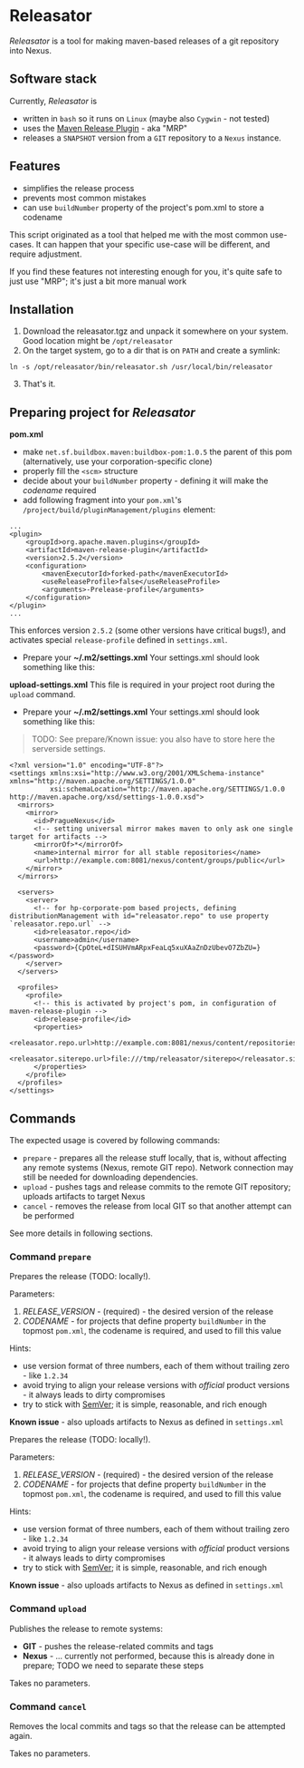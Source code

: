 # Releasator

*Releasator* is a tool for making maven-based releases of a git repository into Nexus.

## Software stack

Currently, *Releasator* is

* written in `bash` so it runs on `Linux` (maybe also `Cygwin` - not tested)
* uses the [Maven Release Plugin](http://maven.apache.org/maven-release/maven-release-plugin/) - aka "MRP"
* releases a `SNAPSHOT` version from a `GIT` repository to a `Nexus` instance.

## Features

* simplifies the release process
* prevents most common mistakes
* can use `buildNumber` property of the project's pom.xml to store a codename

This script originated as a tool that helped me with the most common use-cases.
It can happen that your specific use-case will be different, and require adjustment.

If you find these features not interesting enough for you, it's quite safe to just use "MRP"; it's just a bit more manual work

## Installation

1. Download the releasator.tgz and unpack it somewhere on your system. Good location might be `/opt/releasator`
2. On the target system, go to a dir that is on `PATH` and create a symlink:
```
ln -s /opt/releasator/bin/releasator.sh /usr/local/bin/releasator
```
3. That's it.

## Preparing project for *Releasator*

**pom.xml**
* make `net.sf.buildbox.maven:buildbox-pom:1.0.5` the parent of this pom (alternatively, use your corporation-specific clone)
* properly fill the `<scm>` structure
* decide about your `buildNumber` property - defining it will make the *codename* required
* add following fragment into your `pom.xml`'s `/project/build/pluginManagement/plugins` element:
```
...
<plugin>
    <groupId>org.apache.maven.plugins</groupId>
    <artifactId>maven-release-plugin</artifactId>
    <version>2.5.2</version>
    <configuration>
        <mavenExecutorId>forked-path</mavenExecutorId>
        <useReleaseProfile>false</useReleaseProfile>
        <arguments>-Prelease-profile</arguments>
    </configuration>
</plugin>
...
```
This enforces version `2.5.2` (some other versions have critical bugs!), and activates special `release-profile` defined in `settings.xml`.

* Prepare your **~/.m2/settings.xml**
Your settings.xml should look something like this:

**upload-settings.xml**
This file is required in your project root during the `upload` command.

* Prepare your **~/.m2/settings.xml**
Your settings.xml should look something like this:
> TODO: See prepare/Known issue: you also have to store here the serverside settings.

```
<?xml version="1.0" encoding="UTF-8"?>
<settings xmlns:xsi="http://www.w3.org/2001/XMLSchema-instance" xmlns="http://maven.apache.org/SETTINGS/1.0.0"
          xsi:schemaLocation="http://maven.apache.org/SETTINGS/1.0.0 http://maven.apache.org/xsd/settings-1.0.0.xsd">
  <mirrors>
    <mirror>
      <id>PragueNexus</id>
      <!-- setting universal mirror makes maven to only ask one single target for artifacts -->
      <mirrorOf>*</mirrorOf>
      <name>internal mirror for all stable repositories</name>
      <url>http://example.com:8081/nexus/content/groups/public</url>
    </mirror>
  </mirrors>

  <servers>
    <server>
      <!-- for hp-corporate-pom based projects, defining distributionManagement with id="releasator.repo" to use property `releasator.repo.url` -->
      <id>releasator.repo</id>
      <username>admin</username>
      <password>{CpOteL+dISUHVmARpxFeaLq5xuXAaZnDzUbevO7ZbZU=}</password>
    </server>
  </servers>

  <profiles>
    <profile>
      <!-- this is activated by project's pom, in configuration of maven-release-plugin -->
      <id>release-profile</id>
      <properties>
        <releasator.repo.url>http://example.com:8081/nexus/content/repositories/releases</releasator.repo.url>
        <releasator.siterepo.url>file:///tmp/releasator/siterepo</releasator.siterepo.url>
      </properties>
    </profile>
  </profiles>
</settings>
```

## Commands

The expected usage is covered by following commands:

* `prepare` - prepares all the release stuff locally, that is, without affecting any remote systems (Nexus, remote GIT repo). Network connection may still be needed for downloading dependencies.
* `upload` - pushes tags and release commits to the remote GIT repository; uploads artifacts to target Nexus
* `cancel` - removes the release from local GIT so that another attempt can be performed

See more details in following sections.

### Command `prepare`

Prepares the release (TODO: locally!).

Parameters:
1. *RELEASE_VERSION* - (required) - the desired version of the release
2. *CODENAME* - for projects that define property `buildNumber` in the topmost `pom.xml`, the codename is required, and used to fill this value

Hints:
* use version format of three numbers, each of them without trailing zero - like `1.2.34`
* avoid trying to align your release versions with *official* product versions - it always leads to dirty compromises
* try to stick with [SemVer](http://semver.org); it is simple, reasonable, and rich enough


**Known issue** - also uploads artifacts to Nexus as defined in `settings.xml`


Prepares the release (TODO: locally!).

Parameters:
1. *RELEASE_VERSION* - (required) - the desired version of the release
2. *CODENAME* - for projects that define property `buildNumber` in the topmost `pom.xml`, the codename is required, and used to fill this value

Hints:
* use version format of three numbers, each of them without trailing zero - like `1.2.34`
* avoid trying to align your release versions with *official* product versions - it always leads to dirty compromises
* try to stick with [SemVer](http://semver.org); it is simple, reasonable, and rich enough

**Known issue** - also uploads artifacts to Nexus as defined in `settings.xml`

### Command `upload`

Publishes the release to remote systems:
* **GIT** - pushes the release-related commits and tags
* **Nexus** - ... currently not performed, because this is already done in prepare; TODO we need to separate these steps

Takes no parameters.

### Command `cancel`

Removes the local commits and tags so that the release can be attempted again.

Takes no parameters.

